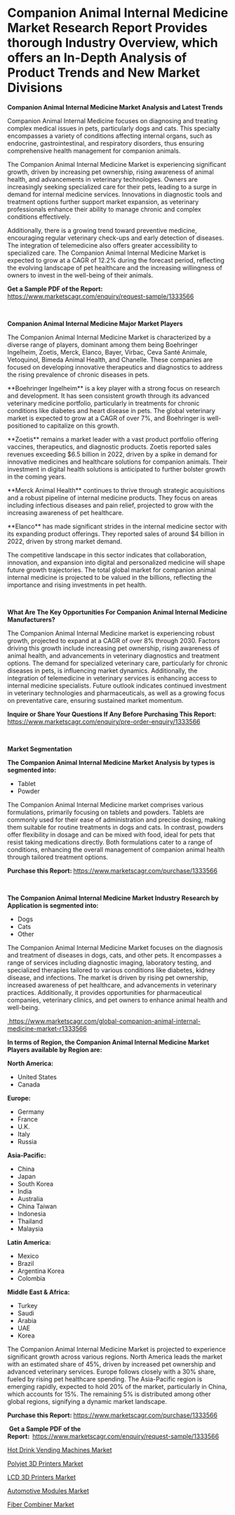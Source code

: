 <p><h1>Companion Animal Internal Medicine Market Research Report Provides thorough Industry Overview, which offers an In-Depth Analysis of Product Trends and New Market Divisions</h1></p><p><strong>Companion Animal Internal Medicine Market Analysis and Latest Trends</strong></p>
<p><p>Companion Animal Internal Medicine focuses on diagnosing and treating complex medical issues in pets, particularly dogs and cats. This specialty encompasses a variety of conditions affecting internal organs, such as endocrine, gastrointestinal, and respiratory disorders, thus ensuring comprehensive health management for companion animals. </p><p>The Companion Animal Internal Medicine Market is experiencing significant growth, driven by increasing pet ownership, rising awareness of animal health, and advancements in veterinary technologies. Owners are increasingly seeking specialized care for their pets, leading to a surge in demand for internal medicine services. Innovations in diagnostic tools and treatment options further support market expansion, as veterinary professionals enhance their ability to manage chronic and complex conditions effectively.</p><p>Additionally, there is a growing trend toward preventive medicine, encouraging regular veterinary check-ups and early detection of diseases. The integration of telemedicine also offers greater accessibility to specialized care. The Companion Animal Internal Medicine Market is expected to grow at a CAGR of 12.2% during the forecast period, reflecting the evolving landscape of pet healthcare and the increasing willingness of owners to invest in the well-being of their animals.</p></p>
<p><strong>Get a Sample PDF of the Report:&nbsp;</strong> <a href="https://www.marketscagr.com/enquiry/request-sample/1333566?utm_campaign=1284&utm_medium=2&utm_source=Github&utm_content=ia&utm_term=18102024&utm_id=companion-animal-internal-medicine">https://www.marketscagr.com/enquiry/request-sample/1333566</a></p>
<p>&nbsp;</p>
<p><strong>Companion Animal Internal Medicine Major Market Players</strong></p>
<p><p>The Companion Animal Internal Medicine Market is characterized by a diverse range of players, dominant among them being Boehringer Ingelheim, Zoetis, Merck, Elanco, Bayer, Virbac, Ceva Santé Animale, Vetoquinol, Bimeda Animal Health, and Chanelle. These companies are focused on developing innovative therapeutics and diagnostics to address the rising prevalence of chronic diseases in pets.</p><p>**Boehringer Ingelheim** is a key player with a strong focus on research and development. It has seen consistent growth through its advanced veterinary medicine portfolio, particularly in treatments for chronic conditions like diabetes and heart disease in pets. The global veterinary market is expected to grow at a CAGR of over 7%, and Boehringer is well-positioned to capitalize on this growth.</p><p>**Zoetis** remains a market leader with a vast product portfolio offering vaccines, therapeutics, and diagnostic products. Zoetis reported sales revenues exceeding $6.5 billion in 2022, driven by a spike in demand for innovative medicines and healthcare solutions for companion animals. Their investment in digital health solutions is anticipated to further bolster growth in the coming years.</p><p>**Merck Animal Health** continues to thrive through strategic acquisitions and a robust pipeline of internal medicine products. They focus on areas including infectious diseases and pain relief, projected to grow with the increasing awareness of pet healthcare.</p><p>**Elanco** has made significant strides in the internal medicine sector with its expanding product offerings. They reported sales of around $4 billion in 2022, driven by strong market demand.</p><p>The competitive landscape in this sector indicates that collaboration, innovation, and expansion into digital and personalized medicine will shape future growth trajectories. The total global market for companion animal internal medicine is projected to be valued in the billions, reflecting the importance and rising investments in pet health.</p></p>
<p>&nbsp;</p>
<p><strong>What Are The Key Opportunities For Companion Animal Internal Medicine Manufacturers?</strong></p>
<p><p>The Companion Animal Internal Medicine market is experiencing robust growth, projected to expand at a CAGR of over 8% through 2030. Factors driving this growth include increasing pet ownership, rising awareness of animal health, and advancements in veterinary diagnostics and treatment options. The demand for specialized veterinary care, particularly for chronic diseases in pets, is influencing market dynamics. Additionally, the integration of telemedicine in veterinary services is enhancing access to internal medicine specialists. Future outlook indicates continued investment in veterinary technologies and pharmaceuticals, as well as a growing focus on preventative care, ensuring sustained market momentum.</p></p>
<p><strong>Inquire or Share Your Questions If Any Before Purchasing This Report:</strong> <a href="https://www.marketscagr.com/enquiry/pre-order-enquiry/1333566?utm_campaign=1284&utm_medium=2&utm_source=Github&utm_content=ia&utm_term=18102024&utm_id=companion-animal-internal-medicine">https://www.marketscagr.com/enquiry/pre-order-enquiry/1333566</a></p>
<p>&nbsp;</p>
<p><strong>Market Segmentation</strong></p>
<p><strong>The Companion Animal Internal Medicine Market Analysis by types is segmented into:</strong></p>
<p><ul><li>Tablet</li><li>Powder</li></ul></p>
<p><p>The Companion Animal Internal Medicine market comprises various formulations, primarily focusing on tablets and powders. Tablets are commonly used for their ease of administration and precise dosing, making them suitable for routine treatments in dogs and cats. In contrast, powders offer flexibility in dosage and can be mixed with food, ideal for pets that resist taking medications directly. Both formulations cater to a range of conditions, enhancing the overall management of companion animal health through tailored treatment options.</p></p>
<p><strong>Purchase this Report:&nbsp;</strong><a href="https://www.marketscagr.com/purchase/1333566?utm_campaign=1284&utm_medium=2&utm_source=Github&utm_content=ia&utm_term=18102024&utm_id=companion-animal-internal-medicine">https://www.marketscagr.com/purchase/1333566</a></p>
<p>&nbsp;</p>
<p><strong>The Companion Animal Internal Medicine Market Industry Research by Application is segmented into:</strong></p>
<p><ul><li>Dogs</li><li>Cats</li><li>Other</li></ul></p>
<p><p>The Companion Animal Internal Medicine Market focuses on the diagnosis and treatment of diseases in dogs, cats, and other pets. It encompasses a range of services including diagnostic imaging, laboratory testing, and specialized therapies tailored to various conditions like diabetes, kidney disease, and infections. The market is driven by rising pet ownership, increased awareness of pet healthcare, and advancements in veterinary practices. Additionally, it provides opportunities for pharmaceutical companies, veterinary clinics, and pet owners to enhance animal health and well-being.</p></p>
<p><a href="https://www.marketscagr.com/global-companion-animal-internal-medicine-market-r1333566?utm_campaign=1284&utm_medium=2&utm_source=Github&utm_content=ia&utm_term=18102024&utm_id=companion-animal-internal-medicine">&nbsp;https://www.marketscagr.com/global-companion-animal-internal-medicine-market-r1333566</a></p>
<p><strong>In terms of Region, the Companion Animal Internal Medicine Market Players available by Region are:</strong></p>
<p>
    <p> <strong> North America: </strong>
        <ul>
            <li>United States</li>
            <li>Canada</li>
        </ul>
        </p> 
    <p> <strong> Europe: </strong>
        <ul>
            <li>Germany</li>
            <li>France</li>
            <li>U.K.</li>
            <li>Italy</li>
            <li>Russia</li>
        </ul>
        </p> 
    <p> <strong> Asia-Pacific: </strong>
        <ul>
            <li>China</li>
            <li>Japan</li>
            <li>South Korea</li>
            <li>India</li>
            <li>Australia</li>
            <li>China Taiwan</li>
            <li>Indonesia</li>
            <li>Thailand</li>
            <li>Malaysia</li>
        </ul>
        </p> 
    <p> <strong> Latin America: </strong>
        <ul>
            <li>Mexico</li>
            <li>Brazil</li>
            <li>Argentina Korea</li>
            <li>Colombia</li>
        </ul>
        </p> 
    <p> <strong> Middle East & Africa: </strong>
        <ul>
            <li>Turkey</li>
            <li>Saudi</li>
            <li>Arabia</li>
            <li>UAE</li>
            <li>Korea</li>
        </ul>
    </p>
    </p>
<p><p>The Companion Animal Internal Medicine Market is projected to experience significant growth across various regions. North America leads the market with an estimated share of 45%, driven by increased pet ownership and advanced veterinary services. Europe follows closely with a 30% share, fueled by rising pet healthcare spending. The Asia-Pacific region is emerging rapidly, expected to hold 20% of the market, particularly in China, which accounts for 15%. The remaining 5% is distributed among other global regions, signifying a dynamic market landscape.</p></p>
<p><strong>Purchase this Report: </strong><a href="https://www.marketscagr.com/purchase/1333566?utm_campaign=1284&utm_medium=2&utm_source=Github&utm_content=ia&utm_term=18102024&utm_id=companion-animal-internal-medicine">https://www.marketscagr.com/purchase/1333566</a></p>
<p>&nbsp;<strong>Get a Sample PDF of the Report:&nbsp;&nbsp;</strong><a href="https://www.marketscagr.com/enquiry/request-sample/1333566?utm_campaign=1284&utm_medium=2&utm_source=Github&utm_content=ia&utm_term=18102024&utm_id=companion-animal-internal-medicine">https://www.marketscagr.com/enquiry/request-sample/1333566</a></p>
<p><strong></strong></p>
<p><p><a href="https://issuu.com/reportprime-2/docs/hot-drink-vending-machines-market-s_0630a903cc7e56?utm_campaign=1284&utm_medium=2&utm_source=Github&utm_content=ia&utm_term=18102024&utm_id=companion-animal-internal-medicine">Hot Drink Vending Machines Market</a></p><p><a href="https://www.linkedin.com/pulse/exploring-polyjet-3d-printers-market-dynamics-revenue-analysis-vvj2c?utm_campaign=1284&utm_medium=2&utm_source=Github&utm_content=ia&utm_term=18102024&utm_id=companion-animal-internal-medicine">Polyjet 3D Printers Market</a></p><p><a href="https://www.linkedin.com/pulse/lcd-3d-printers-industry-resonance-57-amplification-across-mxy0c?utm_campaign=1284&utm_medium=2&utm_source=Github&utm_content=ia&utm_term=18102024&utm_id=companion-animal-internal-medicine">LCD 3D Printers Market</a></p><p><a href="https://www.linkedin.com/pulse/emerging-trends-automotive-modules-market-global-outlook-future-llwjf?utm_campaign=1284&utm_medium=2&utm_source=Github&utm_content=ia&utm_term=18102024&utm_id=companion-animal-internal-medicine">Automotive Modules Market</a></p><p><a href="https://www.linkedin.com/pulse/fiber-combiner-market-industry-landscape-growth-trajectories-ekc0c?utm_campaign=1284&utm_medium=2&utm_source=Github&utm_content=ia&utm_term=18102024&utm_id=companion-animal-internal-medicine">Fiber Combiner Market</a></p></p>